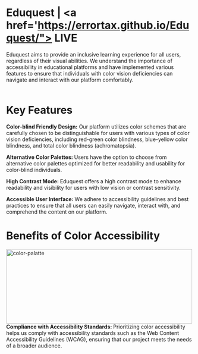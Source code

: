 # Eduquest | <a href='https://errortax.github.io/Eduquest/"> LIVE </a>
Eduquest aims to provide an inclusive learning experience for all users, regardless of their visual abilities. We understand the importance of accessibility in educational platforms and have implemented various features to ensure that individuals with color vision deficiencies can navigate and interact with our platform comfortably.
<br>
<br>

# Key Features
<b> Color-blind Friendly Design:</b> Our platform utilizes color schemes that are carefully chosen to be distinguishable for users with various types of color vision deficiencies, including red-green color blindness, blue-yellow color blindness, and total color blindness (achromatopsia).

<b> Alternative Color Palettes: </b>Users have the option to choose from alternative color palettes optimized for better readability and usability for color-blind individuals.

<b>High Contrast Mode: </b> Eduquest offers a high contrast mode to enhance readability and visibility for users with low vision or contrast sensitivity.

<b> Accessible User Interface: </b> We adhere to accessibility guidelines and best practices to ensure that all users can easily navigate, interact with, and comprehend the content on our platform.
# Benefits of Color Accessibility
<img src="https://miro.medium.com/v2/resize:fit:2000/1*pEGvrmhJ2gAwQ9PqViUJQA.png" alt="color-palatte" width=500px height=200px>
<b>Compliance with Accessibility Standards: </b>
Prioritizing color accessibility helps us comply with accessibility standards such as the Web Content Accessibility Guidelines (WCAG), ensuring that our project meets the needs of a broader audience.
